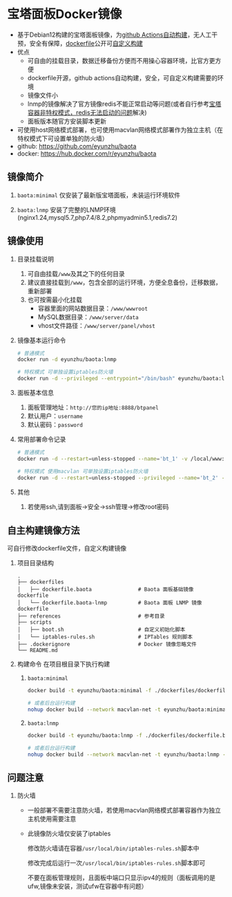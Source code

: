 # 宝塔面板Docker镜像

- 基于Debian12构建的宝塔面板镜像，为[github Actions自动构建](https://github.com/eyunzhu/baota/actions)，无人工干预，安全有保障，[dockerfile](https://github.com/eyunzhu/baota/tree/master/dockerfiles)公开可[自定义构建](##自主构建镜像方法)
- 优点
  - 可自由的挂载目录，数据迁移备份方便而不用操心容器环境，比官方更方便
  - dockerfile开源，github actions自动构建，安全，可自定义构建需要的环境
  - 镜像文件小
  - lnmp的镜像解决了官方镜像redis不能正常启动等问题(或者自行参考[宝塔容器非特权模式，redis无法启动的问题](https://github.com/eyunzhu/baota/blob/e0b85ba86b63bbb1997017424571de299b05a10d/scripts/boot.sh#L36C13-L38C76)解决)
  - 面板版本随官方安装脚本更新
- 可使用host网络模式部署，也可使用macvlan网络模式部署作为独立主机（在特权模式下可设置单独的防火墙）
- github: https://github.com/eyunzhu/baota
- docker: https://hub.docker.com/r/eyunzhu/baota

## 镜像简介


1. `baota:minimal` 仅安装了最新版宝塔面板，未装运行环境软件
   
2. `baota:lnmp` 安装了完整的LNMP环境(nginx1.24,mysql5.7,php7.4/8.2,phpmyadmin5.1,redis7.2)

## 镜像使用

1. 目录挂载说明
   1. 可自由挂载`/www`及其之下的任何目录
   2. 建议直接挂载到`/www`，包含全部的运行环境，方便全息备份，迁移数据，重新部署
   3. 也可按需最小化挂载
      - 容器里面的网站数据目录：`/www/wwwroot`
      - MySQL数据目录：`/www/server/data`
      - vhost文件路径：`/www/server/panel/vhost`
   
2. 镜像基本运行命令

   ```bash
   # 普通模式
   docker run -d eyunzhu/baota:lnmp
   
   # 特权模式 可单独设置iptables防火墙
   docker run -d --privileged --entrypoint="/bin/bash" eyunzhu/baota:lnmp -c "/usr/local/bin/boot.sh & exec /lib/systemd/systemd"
   ```
3. 面板基本信息
   1. 面板管理地址：`http://您的ip地址:8888/btpanel`
   2. 默认用户：`username`
   3. 默认密码：`password`     

4. 常用部署命令记录
   ```bash
   # 普通模式
   docker run -d --restart=unless-stopped --name='bt_1' -v /local/www:/www --net macvlan-net --ip 192.168.1.211 eyunzhu/baota:lnmp
   
   # 特权模式 使用macvlan 可单独设置iptables防火墙
   docker run -d --restart=unless-stopped --privileged --name='bt_2' -v /local/www:/www --net macvlan-net --ip 192.168.1.201 --entrypoint="/bin/bash" eyunzhu/baota:lnmp -c "/usr/local/bin/boot.sh & exec /lib/systemd/systemd"
   ```
5. 其他
   
   1. 若使用ssh,请到面板->安全->ssh管理->修改root密码



## 自主构建镜像方法
可自行修改dockerfile文件，自定义构建镜像

1. 项目目录结构
   
   ```plaintext
   .
   ├── dockerfiles
   │   ├── dockerfile.baota               # Baota 面板基础镜像 dockerfile
   │   └── dockerfile.baota-lnmp          # Baota 面板 LNMP 镜像 dockerfile
   ├── references                         # 参考目录
   ├── scripts
   │   ├── boot.sh                        # 自定义初始化脚本
   │   └── iptables-rules.sh              # IPTables 规则脚本
   ├── .dockerignore                      # Docker 镜像忽略文件
   └── README.md
   ```
2. 构建命令
      在项目根目录下执行构建
   
   1. `baota:minimal`
      ```bash
      docker build -t eyunzhu/baota:minimal -f ./dockerfiles/dockerfile.baota . 
      
      # 或者后台运行构建
      nohup docker build --network macvlan-net -t eyunzhu/baota:minimal -f ./dockerfiles/dockerfile.baota . > 1.log 2>&1 &
      ```
   2. `baota:lnmp`
      ```bash
      docker build -t eyunzhu/baota:lnmp -f ./dockerfiles/dockerfile.baota-lnmp . 
      
      # 或者后台运行构建
      nohup docker build --network macvlan-net -t eyunzhu/baota:lnmp -f ./dockerfiles/dockerfile.baota-lnmp . > 2.log 2>&1 &
      ```

## 问题注意
1. 防火墙
   - 一般部署不需要注意防火墙，若使用macvlan网络模式部署容器作为独立主机使用需要注意
   - 此镜像防火墙仅安装了iptables

      修改防火墙请在容器`/usr/local/bin/iptables-rules.sh`脚本中

      修改完成后运行一次`/usr/local/bin/iptables-rules.sh`脚本即可

      不要在面板管理规则，且面板中端口只显示ipv4的规则（面板调用的是ufw,镜像未安装，测试ufw在容器中有问题）





